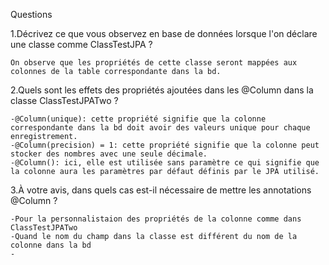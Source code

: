 Questions

1.Décrivez ce que vous observez en base de données lorsque l'on déclare une classe comme ClassTestJPA ?
    
    On observe que les propriétés de cette classe seront mappées aux colonnes de la table correspondante dans la bd.

2.Quels sont les effets des propriétés ajoutées dans les @Column dans la classe ClassTestJPATwo ?

    -@Column(unique): cette propriété signifie que la colonne correspondante dans la bd doit avoir des valeurs unique pour chaque enregistrement.
    -@Column(precision) = 1: cette propriété signifie que la colonne peut stocker des nombres avec une seule décimale.
    -@Column(): ici, elle est utilisée sans paramètre ce qui signifie que la colonne aura les paramètres par défaut définis par le JPA utilisé.

3.À votre avis, dans quels cas est-il nécessaire de mettre les annotations @Column ?

    -Pour la personnalistaion des propriétés de la colonne comme dans ClassTestJPATwo
    -Quand le nom du champ dans la classe est différent du nom de la colonne dans la bd
    -